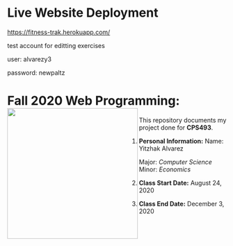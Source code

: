 # Live Website Deployment
https://fitness-trak.herokuapp.com/

test account for editting exercises

user: alvarezy3

password: newpaltz


# Fall 2020 Web Programming: <img align="left" width="300" height="300" src="https://www.newpaltz.edu/media/identity/logos/newpaltzlogo.jpg">

This repository documents my project done for **CPS493**.
1. **Personal Information:**
    Name: Yitzhak Alvarez
    
    Major: *Computer Science*
    Minor: *Economics*   
2. **Class Start Date:** August 24, 2020
3. **Class End Date:** December 3, 2020
